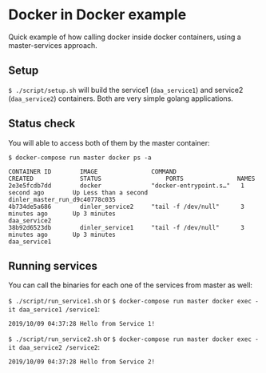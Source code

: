 # Docker in Docker example

Quick example of how calling docker inside docker containers, using a master-services approach.

## Setup
`$ ./script/setup.sh` will build the service1 (`daa_service1`) and service2 (`daa_service2`) containers. Both are very simple golang applications.

## Status check
You will able to access both of them by the master container:

`$ docker-compose run master docker ps -a`

```
CONTAINER ID        IMAGE               COMMAND                  CREATED             STATUS                  PORTS               NAMES
2e3e5fcdb7dd        docker              "docker-entrypoint.s…"   1 second ago        Up Less than a second                       dinler_master_run_d9c40778c035
4b734de5a686        dinler_service2     "tail -f /dev/null"      3 minutes ago       Up 3 minutes                                daa_service2
38b92d6523db        dinler_service1     "tail -f /dev/null"      3 minutes ago       Up 3 minutes                                daa_service1
```

## Running services

You can call the binaries for each one of the services from master as well:

`$ ./script/run_service1.sh` or `$ docker-compose run master docker exec -it daa_service1 /service1`:

```2019/10/09 04:37:28 Hello from Service 1!```

`$ ./script/run_service2.sh` or `$ docker-compose run master docker exec -it daa_service2 /service2`:

```2019/10/09 04:37:28 Hello from Service 2!```

